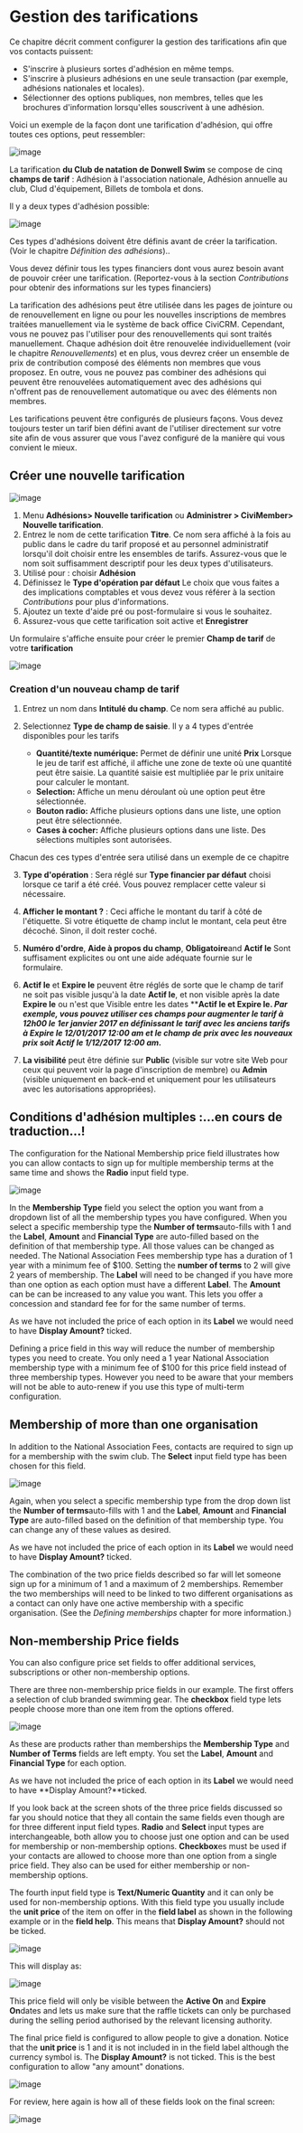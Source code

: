Gestion des tarifications
=====================
Ce chapitre décrit comment configurer la gestion des tarifications afin que vos contacts puissent:
 
-   S'inscrire à plusieurs sortes d'adhésion en même temps.
-   S'inscrire à plusieurs adhésions en une seule transaction (par exemple, adhésions nationales et locales).
-   Sélectionner des options publiques, non membres, telles que les brochures d'information lorsqu'elles souscrivent à une adhésion.

Voici un exemple de la façon dont une tarification d'adhésion, qui offre toutes ces options, peut ressembler:

![image](../img/4.5_membership_price_sets_complete_price_set.PNG) 
 
La tarification **du Club de natation de Donwell Swim** se compose de cinq **champs de tarif** : 
Adhésion à l'association nationale, Adhésion annuelle au club, Clud d'équipement, Billets de tombola et dons.

Il y a deux types d'adhésion possible:

![image](../img/4.5_membership_price_sets_types_1.PNG) 
 
Ces types d'adhésions doivent être définis avant de créer la tarification.
(Voir le chapitre *Définition des adhésions*)..

Vous devez définir tous les types financiers dont vous aurez besoin avant de pouvoir créer une tarification. (Reportez-vous à la section *Contributions* pour obtenir des informations sur les types financiers)

La tarification des adhésions peut être utilisée dans les pages de jointure ou de renouvellement en ligne ou pour les nouvelles inscriptions de membres traitées manuellement via le système de back office CiviCRM. Cependant, vous ne pouvez pas l'utiliser pour des renouvellements qui sont traités manuellement. Chaque adhésion doit être renouvelée individuellement (voir le chapitre *Renouvellements*) et en plus, vous devrez créer un ensemble de prix de contribution composé des éléments non membres que vous proposez. En outre, vous ne pouvez pas combiner des adhésions qui peuvent être renouvelées automatiquement avec des adhésions qui n'offrent pas de renouvellement automatique ou avec des éléments non membres.

Les tarifications peuvent être configurés de plusieurs façons. Vous devez toujours tester un tarif bien défini avant de l'utiliser directement sur votre site afin de vous assurer que vous l'avez configuré de la manière qui vous convient le mieux.

Créer une nouvelle tarification 
------------------------

![image](../img/4.5_membership_price_sets_new_new_price_set_1.PNG) 

1.  Menu **Adhésions> Nouvelle tarification** ou **Administrer > CiviMember> Nouvelle tarification**.
2.  Entrez le nom de cette tarification **Titre**. Ce nom sera affiché à la fois au public dans le cadre du tarif proposé et au personnel administratif lorsqu'il doit choisir entre les ensembles de tarifs. Assurez-vous que le nom soit suffisamment descriptif pour les deux types d'utilisateurs.
3.  Utilisé pour : choisir  **Adhésion**
4.  Définissez le **Type d'opération par défaut** Le choix que vous faites a des implications comptables et vous devez vous référer à la section *Contributions* pour plus d'informations.
5.  Ajoutez un texte d'aide pré ou post-formulaire si vous le souhaitez.
6.  Assurez-vous que cette tarification soit active et **Enregistrer**

Un formulaire  s'affiche ensuite pour créer le premier **Champ de tarif** de votre **tarification**

![image](../img/4.5_membership_price_sets_new_new_price_field_1.PNG) 

### Creation d'un nouveau champ de tarif 

1.  Entrez un nom dans **Intitulé du champ**. Ce nom sera affiché au public. 

2.  Selectionnez **Type de champ de saisie**. Il y a 4 types d'entrée disponibles pour les tarifs

    -   **Quantité/texte numérique:** Permet de définir une unité **Prix**
        Lorsque le jeu de tarif est affiché, il affiche une zone de texte où une quantité peut être saisie. La quantité saisie est multipliée par le prix unitaire pour calculer le montant.
    -   **Selection:** Affiche un menu déroulant où une option peut être sélectionnée.
    -   **Bouton radio:** Affiche plusieurs options dans une liste, une option peut être sélectionnée.    
    -   **Cases à cocher:** Affiche plusieurs options dans une liste. Des sélections multiples sont autorisées.

   Chacun des ces types d'entrée sera utilisé dans un exemple de ce chapitre 

3.  **Type d'opération** : Sera réglé sur **Type financier par défaut** choisi lorsque ce tarif a été créé. Vous pouvez remplacer cette valeur si nécessaire.

4.  **Afficher le montant ?** : Ceci affiche le montant du tarif à côté de l'étiquette. Si votre étiquette de champ inclut le montant, cela peut être décoché. Sinon, il doit rester coché.

5.  **Numéro d'ordre**, **Aide à propos du champ**, **Obligatoire**and **Actif le** Sont suffisament explicites ou ont une aide adéquate fournie sur le formulaire.

6.  **Actif le** et **Expire le**  peuvent être réglés de sorte que le champ de tarif ne soit pas visible jusqu'à la date **Actif le**, et non visible après la date **Expire le** ou n'est que Visible entre les dates ******Actif le** et **Expire le**. *Par exemple, vous pouvez utiliser ces champs pour augmenter le tarif à 12h00 le 1er janvier 2017 en définissant le tarif avec les anciens tarifs à **Expire le** 12/01/2017 12:00 am et le champ de prix avec les nouveaux prix soit **Actif le**  1/12/2017 12:00 am.***

7. **La visibilité** peut être définie sur **Public** (visible sur votre site Web pour ceux qui peuvent voir la page d'inscription de membre) ou **Admin** (visible uniquement en back-end et uniquement pour les utilisateurs avec les autorisations appropriées).

Conditions d'adhésion multiples :...en cours de traduction...!
-------------------------

The configuration for the National Membership price field illustrates
how you can allow contacts to sign up for multiple membership terms at
the same time and shows the **Radio** input field type. 

![image](../img/4.5_membership_price_sets_multi-term_1.PNG) 

In the **Membership Type** field you select the option you want from
a dropdown list of all the membership types you have configured. When
you select a specific membership type the **Number of terms**auto-fills
with 1 and the **Label**, **Amount** and **Financial Type** are
auto-filled based on the definition of that membership type. All those
values can be changed as needed. The National Association Fees
membership type has a duration of 1 year with a minimum fee of $100.
Setting the **number of terms** to 2 will give 2 years of membership.
The **Label** will need to be changed if you have more than one option
as each option must have a different **Label**. The **Amount** can be
can be increased to any value you want. This lets you offer a concession
and standard fee for for the same number of terms. 

As we have not included the price of each option in its **Label** we
would need to have **Display Amount?** ticked.

Defining a price field in this way will reduce the number of membership
types you need to create. You only need a 1 year National Association
membership type with a minimum fee of $100 for this price field instead
of three membership types. However you need to be aware that your
members will not be able to auto-renew if you use this type of
multi-term configuration. 

Membership of more than one organisation
----------------------------------------

In addition to the National Association Fees, contacts are required to
sign up for a membership with the swim club. The **Select** input field
type has been chosen for this field. 

![image](../img/4.5_membership_price_sets_second_organisation_1.PNG) 


Again, when you select a specific membership type from the drop down
list the **Number of terms**auto-fills with 1 and the **Label**,
**Amount** and **Financial Type** are auto-filled based on the
definition of that membership type. You can change any of these values
as desired.

As we have not included the price of each option in its **Label** we
would need to have **Display Amount?** ticked. 

The combination of the two price fields described so far will let
someone sign up for a minimum of 1 and a maximum of 2 memberships.
Remember the two memberships will need to be linked to two different
organisations as a contact can only have one active membership with a
specific organisation. (See the *Defining memberships* chapter for more
information.)

Non-membership Price fields 
-----------------------------

You can also configure price set fields to offer additional services,
subscriptions or other non-membership options. 
 
 There are three non-membership price fields in our example. The first
offers a selection of club branded swimming gear. The **checkbox** field
type lets people choose more than one item from the options offered.

![image](../img/Membership%20Pricesets%20non-member%20field_1.PNG) 

As these are products rather than memberships the **Membership Type**
and **Number of Terms** fields are left empty. You set the **Label**,
**Amount** and **Financial Type** for each option. 

As we have not included the price of each option in its **Label** we
would need to have **Display Amount?**ticked. 

If you look back at the screen shots of the three price fields discussed
so far you should notice that they all contain the same fields even
though are for three different input field types. **Radio** and
**Select** input types are interchangeable, both allow you to choose
just one option and can be used for membership or non-membership
options. **Checkbox**es must be used if your contacts are allowed to
choose more than one option from a single price field. They also can be
used for either membership or non-membership options.

The fourth input field type is **Text/Numeric Quantity** and it can only
be used for non-membership options. With this field type you usually
include the **unit price** of the item on offer in the **field label**
as shown in the following example or in the **field help**. This means
that **Display Amount?** should not be ticked.

![image](../img/4.5_membership_price_sets_raffle_dates_fields_used.PNG)

This will display as:

![image](../img/membership_price_set_raffle_preview_1.PNG)

This price field will only be visible between the **Active On** and
**Expire On**dates and lets us make sure that the raffle tickets can
only be purchased during the selling period authorised by the relevant
licensing authority.

The final price field is configured to allow people to give a donation.
Notice that the **unit price** is 1 and it is not included in in the
field label although the currency symbol is. The **Display Amount?** is
not ticked. This is the best configuration to allow "any amount"
donations. 

![image](../img/4.5_membership_price_sets_donation.PNG)

For review, here again is how all of these fields look on the final
screen:

![image](../img/Membership%20priceset%20final.PNG) 
